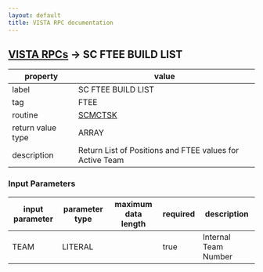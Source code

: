 ```yaml
---
layout: default
title: VISTA RPC documentation
---
```




## [VISTA RPCs](TableOfContent.md) &#8594; SC FTEE BUILD LIST 

 property | value 
--- | --- 
 label | SC FTEE BUILD LIST
 tag | FTEE
 routine | [SCMCTSK](http://code.osehra.org/dox/Routine_SCMCTSK_source.html)
 return value type | ARRAY
 description | Return List of Positions and FTEE values for  Active Team

### Input Parameters

| input parameter | parameter type | maximum data length | required | description | 
| --- | --- | --- | --- | --- | 
| TEAM | LITERAL |  | true | Internal Team Number | 